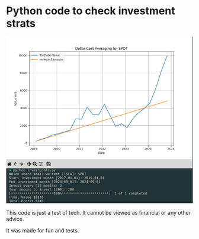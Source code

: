 # Python code to check investment strats

![What if I invested in Spotify $200 every 3rd month for 5 years](img/spot.png)

This code is just a test of tech. It cannot be viewed as financial or any other
advice.

It was made for fun and tests.
